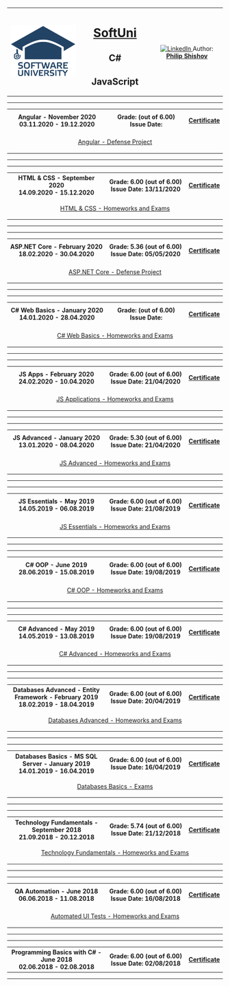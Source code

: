 <!-- Head Start -->
<table border="0" width="100%" cellspacing="1" cellpadding="3" align="center">
<tbody>
<tr>
<td align="center" width="33%"><img style="text-align: ce;" src="https://github.com/PhilShishov/Software-University/blob/master/Resources/SoftUni-Logo-Flat_square-blue-300x235.png" alt="" /></td>
<td align="center" width="33%">
<h1><a href="https://softuni.bg/">SoftUni</a></h1>
<h2>C#</h2>
<h2>JavaScript</h2>
</td>
<td align="center" width="33%"></br>
  <a href="https://www.linkedin.com/in/philshishov/">
    <img src="https://www.linkedin.com/favicon.ico" alt="LinkedIn" />
  </a>
Author: 
<strong>
<a title="LinkedIn Philip Shishov" href="https://www.linkedin.com/in/philshishov/">
Philip Shishov
</a>
</strong></p>
</td>
</tr>
</tbody>
</table>
<!-- Head End -->

<!-- Angular -->
<hr />
<table border="0" width="500px" cellspacing="1" cellpadding="3" align="center">
<tbody>
<tr><th align="center" width="50%">
Angular - November 2020<br /> 
03.11.2020 - 19.12.2020
</th>
<th width="40%">Grade: (out of 6.00)<br /> Issue Date: </th>
<th>
<p><a title="Angular" href="" target="_blank">Certificate</a></p>
</th></tr>
<!-- Course Body -->
<tr>
<td colspan="3">
<p align="center"><a title="Angular" href="" target="_blank">Angular - Defense Project</a></p>
</td>
</tr>
</tbody>
</table>
<hr />
<!-- Angular -->

<!-- HTML & CSS -->
<hr />
<table border="0" width="100%" cellspacing="1" cellpadding="3" align="center">
<tbody>
<tr><th align="center" width="50%">
HTML & CSS - September 2020<br /> 
14.09.2020 - 15.12.2020
</th>
<th width="40%">Grade: 6.00 (out of 6.00)<br /> Issue Date: 13/11/2020</th>
<th>
<p><a title="HTMLCSS" href="https://softuni.bg/certificates/details/91350/ef501d34" target="_blank">Certificate</a></p>
</th></tr>
<!-- Course Body -->
<tr>
<td colspan="3" >
<p align="center"><a title="HTMLCSS" href="https://github.com/PhilShishov/Software-University/tree/master/HTML%20%26%20CSS" target="_blank">HTML & CSS - Homeworks and Exams </a></p>
</td>
</tr>
</tbody>
</table>
<hr />
<!-- HTML & CSS -->

<!-- ASP.NET Core -->
<hr />
<table border="0" width="100%" cellspacing="1" cellpadding="3" align="center">
<tbody>
<tr><th align="center" width="50%">
ASP.NET Core - February 2020<br /> 
18.02.2020 - 30.04.2020
</th>
<th width="40%">Grade: 5.36 (out of 6.00)<br /> Issue Date: 05/05/2020</th>
<th>
<p><a title="ASP.NET Core" href="https://softuni.bg/certificates/details/81189/5d0eef66" target="_blank">Certificate</a></p>
</th></tr>
<!-- Course Body -->
<tr>
<td colspan="3">
<p align="center"><a title="ASPNETCore" href="https://github.com/PhilShishov/DataGate" target="_blank">ASP.NET Core - Defense Project</a></p>
</td>
</tr>
</tbody>
</table>
<hr />
<!-- ASP.NET Core -->


<!-- C# Web Basics -->
<hr />
<table border="0" width="100%" cellspacing="1" cellpadding="3" align="center">
<tbody>
<tr><th align="center" width="50%">
C# Web Basics - January 2020<br /> 
14.01.2020 - 28.04.2020
</th>
<th width="40%">Grade:  (out of 6.00)<br /> Issue Date: </th>
<th>
<p><a title="C#WebBasics" href="">Certificate</a></p>
</th></tr>
<!-- Course Body -->
<tr>
<td colspan="3">
<p align="center"><a title="C#Web" href="https://github.com/PhilShishov/Software-University/tree/master/C%23%20Web%20Basics" target="_blank">C# Web Basics - Homeworks and Exams </a></p>
</td>
</tr>
</tbody>
</table>
<hr />
<!-- C# Web Basic -->


<!-- JS Applications -->
<hr />
<table border="0" width="100%" cellspacing="1" cellpadding="3" align="center">
<tbody>
<tr><th align="center" width="50%">
JS Apps - February 2020<br /> 
24.02.2020 - 10.04.2020
</th>
<th width="40%">Grade: 6.00  (out of 6.00)<br /> Issue Date: 21/04/2020</th>
<th>
<p><a title="JS Applications" href="https://softuni.bg/certificates/details/80480/462332b6" target="_blank">Certificate</a></p>
</th></tr>
<!-- Course Body -->
<tr>
<td colspan="3">
<p align="center"><a title="JSApps" href="https://github.com/PhilShishov/Software-University/tree/master/JS%20Apps" target="_blank">JS Applications - Homeworks and Exams </a></p>
</td>
</tr>
</tbody>
</table>
<hr />
<!-- JS Applications -->

<!-- JS Advanced -->
<hr />
<table border="0" width="100%" cellspacing="1" cellpadding="3" align="center">
<tbody>
<tr><th align="center" width="50%">
JS Advanced - January 2020<br /> 
13.01.2020 - 08.04.2020
</th>
<th width="40%">Grade: 5.30 (out of 6.00)<br /> Issue Date: 21/04/2020</th>
<th>
<p><a title="JS Advanced" href="https://softuni.bg/certificates/details/80533/1ed94911" target="_blank">Certificate</a></p>
</th></tr>
<!-- Course Body -->
<tr>
<td colspan="3">
<p align="center"><a title="JSAdvanced" href="https://github.com/PhilShishov/Software-University/tree/master/JS%20Advanced" target="_blank">JS Advanced - Homeworks and Exams </a></p>
</td>
</tr>
</tbody>
</table>
<hr />
<!-- JS Advanced -->

<!-- JS Essentials -->
<hr />
<table border="0" width="100%" cellspacing="1" cellpadding="3" align="center">
<tbody>
<tr><th align="center" width="50%">
JS Essentials - May 2019<br /> 
14.05.2019 - 06.08.2019
</th>
<th width="40%">Grade: 6.00 (out of 6.00)<br /> Issue Date:  21/08/2019</th>
<th>
<p><a title="JS Essentials" href="https://softuni.bg/certificates/details/70131/1b3d2444" target="_blank">Certificate</a></p>
</th></tr>
<!-- Course Body -->
<tr>
<td colspan="3">
<p align="center"><a title="JSEssentials" href="https://github.com/PhilShishov/Software-University/tree/master/JS%20Essentials" target="_blank">JS Essentials - Homeworks and Exams </a></p>
</td>
</tr>
</tbody>
</table>
<hr />
<!-- JS Essentials -->

<!-- C# OOP -->
<hr />
<table border="0" width="100%" cellspacing="1" cellpadding="3" align="center">
<tbody>
<tr><th align="center" width="50%">
C# OOP - June 2019<br /> 
28.06.2019 - 15.08.2019
</th>
<th width="40%">Grade: 6.00 (out of 6.00)<br /> Issue Date:  19/08/2019</th>
<th>
<p><a title="C# OOP" href="https://softuni.bg/certificates/details/69832/c186b26f" target="_blank">Certificate</a></p>
</th></tr>
<!-- Course Body -->
<tr>
<td colspan="3">
<p align="center"><a title="C#OOP" href="https://github.com/PhilShishov/Software-University/tree/master/C%23%20OOP" target="_blank">C# OOP - Homeworks and Exams </a></p>
</td>
</tr>
</tbody>
</table>
<hr />
<!-- C# OOP -->

<!-- C# Advanced -->
<hr />
<table border="0" width="100%" cellspacing="1" cellpadding="3" align="center">
<tbody>
<tr><th align="center" width="50%">
C# Advanced - May 2019<br /> 
14.05.2019 - 13.08.2019
</th>
<th width="40%">Grade: 6.00 (out of 6.00)<br /> Issue Date:  19/08/2019</th>
<th>
<p><a title="C# Advanced" href="https://softuni.bg/certificates/details/69772/dc0ee5bd" target="_blank">Certificate</a></p>
</th></tr>
<!-- Course Body -->
<tr>
<td colspan="3">
<p align="center"><a title="C#Advanced" href="https://github.com/PhilShishov/Software-University/tree/master/C%23%20Advanced" target="_blank">C# Advanced - Homeworks and Exams </a></p>
</td>
</tr>
</tbody>
</table>
<hr />
<!-- C# Advanced -->

<!-- Databases Advanced -->
<hr />
<table border="0" width="100%" cellspacing="1" cellpadding="3" align="center">
<tbody>
<tr><th align="center" width="50%">
Databases Advanced - Entity Framework - February 2019 <br /> 
18.02.2019 - 18.04.2019
</th>
<th width="40%">Grade: 6.00 (out of 6.00)<br /> Issue Date:  20/04/2019</th>
<th>
<p><a title="Databases Advanced" href="https://softuni.bg/certificates/details/65205/5698d9cd" target="_blank">Certificate</a></p>
</th></tr>
<!-- Course Body -->
<tr>
<td colspan="3">
<p align="center"><a title="DBAdvanced" href="https://github.com/PhilShishov/Software-University/tree/master/Databases%20Advanced%20-%20Entity%20Framework" target="_blank">Databases Advanced - Homeworks and Exams </a></p>
</td>
</tr>
</tbody>
</table>
<hr />
<!-- Databases Advanced -->

<!-- Databases Basics -->
<hr />
<table border="0" width="100%" cellspacing="1" cellpadding="3" align="center">
<tbody>
<tr><th align="center" width="50%">
Databases Basics - MS SQL Server - January 2019 <br /> 
14.01.2019 - 16.04.2019
</th>
<th width="40%">Grade: 6.00 (out of 6.00)<br /> Issue Date:  16/04/2019</th>
<th>
<p><a title="Databases Basics" href="https://softuni.bg/certificates/details/65023/d265a4f9" target="_blank">Certificate</a></p>
</th></tr>
<!-- Course Body -->
<tr>
<td colspan="3">
<p align="center"><a title="DBBasics" href="https://github.com/PhilShishov/Software-University/tree/master/Databases%20Basics%20-%20MSSQL%20Server" target="_blank">Databases Basics - Exams </a></p>
</td>
</tr>
</tbody>
</table>
<hr />
<!-- Databases Basics -->

<!-- Technology Fundamentals -->
<hr />
<table border="0" width="100%" cellspacing="1" cellpadding="3" align="center">
<tbody>
<tr><th align="center" width="50%">
Technology Fundamentals - September 2018 <br /> 
21.09.2018 - 20.12.2018
</th>
<th width="40%">Grade: 5.74 (out of 6.00)<br /> Issue Date: 21/12/2018</th>
<th>
<p><a title="Technology Fundamentals" href="https://softuni.bg/certificates/details/61695/194070ba" target="_blank">Certificate</a></p>
</th></tr>
<!-- Course Body -->
<tr>
<td colspan="3">
<p align="center"><a title="TechFundamentals" href="https://github.com/PhilShishov/Software-University/tree/master/TechFundamentals" target="_blank">Technology Fundamentals - Homeworks and Exams </a></p>
</td>
</tr>
</tbody>
</table>
<hr />
<!-- Technology Fundamentals -->

<!-- QA Automation -->
<hr />
<table border="0" width="100%" cellspacing="1" cellpadding="3" align="center">
<tbody>
<tr><th align="center" width="50%">
QA Automation - June 2018 <br /> 
06.06.2018 - 11.08.2018
</th>
<th width="40%">Grade: 6.00 (out of 6.00)<br /> Issue Date: 16/08/2018</th>
<th>
<p><a title="QA Automation" href="https://softuni.bg/certificates/details/57187/b964283c" target="_blank">Certificate</a></p>
</th></tr>
<!-- Course Body -->
<tr>
<td colspan="3">
<p align="center"><a title="Automated-UI-Tests" href="https://github.com/PhilShishov/Automated-UI-Tests" target="_blank">Automated UI Tests - Homeworks and Exams</a></p>
</td>
</tr>
</tbody>
</table>
<hr />
<!-- QA Automation -->

<!-- Programming Basics with C# -->
<hr />
<table border="0" width="100%" cellspacing="1" cellpadding="3" align="center">
<tbody>
<tr><th align="center" width="50%">
Programming Basics with C# - June 2018<br /> 
02.06.2018 - 02.08.2018
</th>
<th width="40%">Grade: 6.00 (out of 6.00)<br /> Issue Date: 02/08/2018</th>
<th>
<p><a title="QA Automation" href="https://softuni.bg/certificates/details/56640/ddcc51d5" target="_blank">Certificate</a></p>
</th></tr>
</tbody>
</table>
<hr />
<!-- Programming Basics with C# -->
